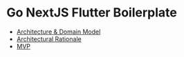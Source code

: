 # Go NextJS Flutter Boilerplate

- [Architecture & Domain Model](./docs/readme.MD)
- [Architectural Rationale](./docs/rationale.md)
- [MVP](./docs/mvp.md)
